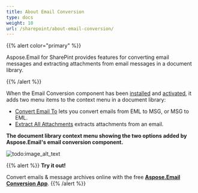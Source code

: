 ```yaml
---
title: About Email Conversion
type: docs
weight: 10
url: /sharepoint/about-email-conversion/
---
```



{{% alert color="primary" %}} 

Aspose.Email for SharePint provides features for converting email messages and extracting attachments from email messages in a document library.

{{% /alert %}} 

When the Email Conversion component has been [installed](/email/sharepoint/installing-aspose-email-for-sharepoint/) and [activated](/email/sharepoint/activation-and-de-activation-after-installation/), it adds two menu items to the context menu in a document library:

- [Convert Email To](/email/sharepoint/eml-to-msg-and-msg-to-eml-file-conversion/) lets you convert emails from EML to MSG, or MSG to EML.
- [Extract All Attachments](/email/sharepoint/extract-attachments-from-email/) extracts attachments from an email.

**The document library context menu showing the two options added by Aspose.Email's email conversion component.** 

![todo:image_alt_text](about-email-conversion_1.png)

{{% alert %}}
**Try it out!**

Convert emails & message archives online with the free [**Aspose.Email Conversion App**](https://products.aspose.app/email/Conversion).
{{% /alert %}}

